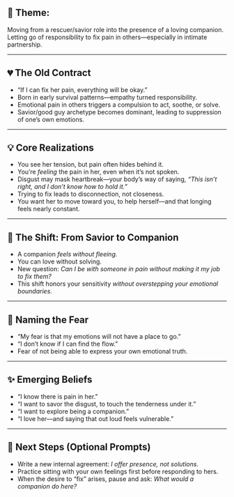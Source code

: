 
## 🌿 Theme:
Moving from a rescuer/savior role into the presence of a loving companion. Letting go of responsibility to fix pain in others—especially in intimate partnership.

---

## 💔 The Old Contract
- “If I can fix her pain, everything will be okay.”
- Born in early survival patterns—empathy turned responsibility.
- Emotional pain in others triggers a compulsion to act, soothe, or solve.
- Savior/good guy archetype becomes dominant, leading to suppression of one’s own emotions.

---

## 💡 Core Realizations
- You see her tension, but pain often hides behind it.
- You’re *feeling* the pain in her, even when it’s not spoken.
- Disgust may mask heartbreak—your body’s way of saying, *“This isn’t right, and I don’t know how to hold it.”*
- Trying to fix leads to disconnection, not closeness.
- You want her to move toward you, to help herself—and that longing feels nearly constant.

---

## 🔄 The Shift: From Savior to Companion
- A companion *feels without fleeing.*
- You can love without solving.
- New question: *Can I be with someone in pain without making it my job to fix them?*
- This shift honors your sensitivity *without overstepping your emotional boundaries.*

---

## 🌊 Naming the Fear
- “My fear is that my emotions will not have a place to go.”
- “I don’t know if I can find the flow.”
- Fear of not being able to express your own emotional truth.

---

## ✨ Emerging Beliefs
- “I know there is pain in her.”
- “I want to savor the disgust, to touch the tenderness under it.”
- “I want to explore being a companion.”
- “I love her—and saying that out loud feels vulnerable.”

---

## 🌱 Next Steps (Optional Prompts)
- Write a new internal agreement: *I offer presence, not solutions.*
- Practice sitting with your own feelings first before responding to hers.
- When the desire to “fix” arises, pause and ask: *What would a companion do here?*


